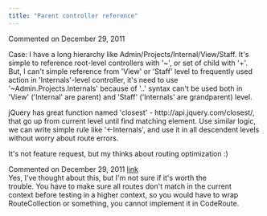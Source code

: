 ```yaml
---
title: "Parent controller reference"
---
```

<div id="post718335" class="discussion-comment op">
   <div class="discussion-header">Commented on 
      <time datetime="2011-12-29T08:12:19.86-08:00" title="2011-12-29T08:12:19.86-08:00">December 29, 2011</time>
   </div>
   <div class="discussion-message">
<p>Case: I have a long hierarchy like Admin/Projects/Internal/View/Staff. It's simple to reference root-level controllers with '~', or set of child with '&#43;'. But, I can't simple reference from 'View' or 'Staff' level to frequently used action in 'Internals'-level
 controller, it's need to use '~Admin.Projects.Internals' because of '..' syntax can't be used both in 'View' ('Internal' are parent) and 'Staff' ('Internals' are grandparent) level.</p>
<p>jQuery has great function named 'closest' - http://api.jquery.com/closest/, that go up from current level until find matching element. Use similar logic, we can write simple rule like '&lt;-Internals', and use it in all descendent levels without worry about
 route errors.</p>
<p>It's not feature request, but my thinks about routing optimization :)</p>
</div>
</div>
<div id="post718519" class="discussion-comment">
   <div class="discussion-header">Commented on 
      <time datetime="2011-12-29T18:00:43.08-08:00" title="2011-12-29T18:00:43.08-08:00">December 29, 2011</time> <a href="#post718519" class="post-link">link</a></div>
   <div class="discussion-message">Yes, I've thought about this, but I'm not sure if it's worth the<br>
trouble. You have to make sure all routes don't match in the current<br>
context before testing in a higher context, so you would have to wrap<br>
RouteCollection or something, you cannot implement it in CodeRoute.</div>
</div>